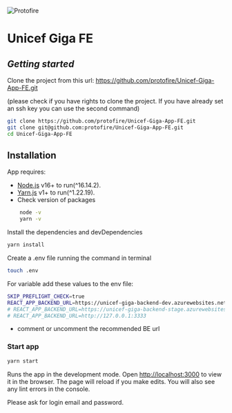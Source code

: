 ![Protofire](https://protofire.io/img/protofire.svg)

# Unicef Giga FE

## _Getting started_

Clone the project from this url: https://github.com/protofire/Unicef-Giga-App-FE.git

(please check if you have rights to clone the project. If you have already set an ssh key you can use the second command)

```sh
git clone https://github.com/protofire/Unicef-Giga-App-FE.git
git clone git@github.com:protofire/Unicef-Giga-App-FE.git
cd Unicef-Giga-App-FE
```

## Installation

App requires:

- [Node.js](https://nodejs.org/) v16+ to run(^16.14.2).
- [Yarn.js](https://classic.yarnpkg.com/en/docs/install) v1+ to run(^1.22.19).
- Check version of packages

```sh
    node -v
    yarn -v
```

Install the dependencies and devDependencies

```sh
yarn install
```

Create a .env file running the command in terminal

```sh
touch .env
```

For variable add these values to the env file:

```sh
SKIP_PREFLIGHT_CHECK=true
REACT_APP_BACKEND_URL=https://unicef-giga-backend-dev.azurewebsites.net
# REACT_APP_BACKEND_URL=https://unicef-giga-backend-stage.azurewebsites.net
# REACT_APP_BACKEND_URL=http://127.0.0.1:3333
```

- comment or uncomment the recommended BE url

### Start app

```sh
yarn start
```

Runs the app in the development mode.
Open [http://localhost:3000](http://localhost:3000) to view it in the browser.
The page will reload if you make edits.
You will also see any lint errors in the console.

Please ask for login email and password.
